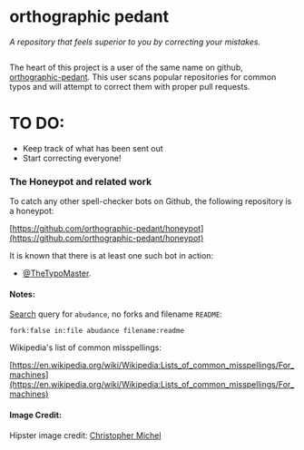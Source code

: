 # orthographic pedant
_A repository that feels superior to you by correcting your mistakes._
<p align="center"><img src="https://raw.githubusercontent.com/thoppe/orthographic-pedant/master/images/hipster.jpg?raw=true" alt=""/></p>

The heart of this project is a user of the same name on github, [orthographic-pedant](https://github.com/orthographic-pedant).
This user scans popular repositories for common typos and will attempt to correct them with proper pull requests.
  
# TO DO:

+ Keep track of what has been sent out
+ Start correcting everyone!

### The Honeypot and related work

To catch any other spell-checker bots on Github, the following repository is a honeypot:
  
[https://github.com/orthographic-pedant/honeypot](https://github.com/orthographic-pedant/honeypot)
  
It is known that there is at least one such bot in action:

+ [@TheTypoMaster](https://github.com/TheTypoMaster).  

#### Notes:

[Search](https://github.com/search?utf8=%E2%9C%93&q=fork%3Afalse+in%3Afile+abudance+filename%3Areadme&type=Code&ref=searchresults) query for `abudance`, no forks and filename `README`:

    fork:false in:file abudance filename:readme

Wikipedia's list of common misspellings:

[https://en.wikipedia.org/wiki/Wikipedia:Lists_of_common_misspellings/For_machines](https://en.wikipedia.org/wiki/Wikipedia:Lists_of_common_misspellings/For_machines)

#### Image Credit:

Hipster image credit: [Christopher Michel](https://flic.kr/p/fn9wCy)




